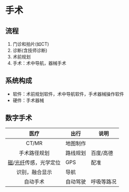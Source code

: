 # 手术
## 流程
1. 门诊和拍片(如CT)
1. 诊断(含技师诊断)
1. 术前规划
1. 手术：术中导航，器械手术

## 系统构成
* 软件：术前规划软件，术中导航软件，手术器械操作软件
* 硬件：手术器械

## 数字手术

| 医疗 | 出行 | 说明 |
| :-: | - | - |
| CT/MR | 地图制作 |  |
| 手术路径规划 | 路线规划 | 百度/高德 |
| [磁](https://www.ndigital.cn/%E6%8A%80%E6%9C%AF/%E7%94%B5%E7%A3%81%E8%B7%9F%E8%B8%AA/)/[光纤](https://fiber.ofweek.com/2022-09/ART-12008-2100-30575190.html)传感，光学定位 | GPS | 配准 |
| 识别，融合显示 | 导航 |  |
| 自动手术 | 自动驾驶 | 呼吸等路况 |
